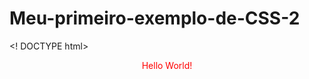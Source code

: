 # Meu-primeiro-exemplo-de-CSS-2
<! DOCTYPE html> 
<html>
    <head>
      <style>
        #para1 {
            text-align: center;
            color: red;
        }
      </style>
     </head>
<body>
  
  <p id="para1">Hello World!</p>
  <p›Este parágrafo não é afetado pelo estilo.</p>

</body>
</html>
